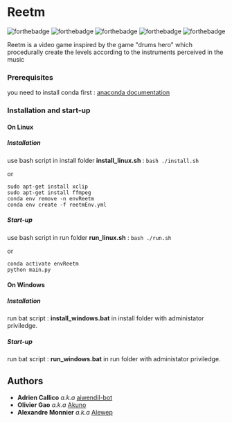 # Reetm


![forthebadge](https://img.shields.io/badge/python-3.7.10-green)
![forthebadge](https://img.shields.io/badge/spleeter-2.2.2-blue) ![forthebadge](https://img.shields.io/badge/ADTLib-(modified)-blue) ![forthebadge](https://img.shields.io/badge/librosa-0.8.0-blue) ![forthebadge](https://img.shields.io/badge/pygame-2.0.1-blue) 

Reetm is a video game inspired by the game "drums hero" which procedurally create the levels according to the instruments perceived in the music

### Prerequisites
you need to install conda first : [anaconda documentation](https://docs.anaconda.com/anaconda/)

### Installation and start-up

#### On Linux
##### Installation
use bash script in install folder **install_linux.sh** : ```bash ./install.sh```

or 

```
sudo apt-get install xclip
sudo apt-get install ffmpeg
conda env remove -n envReetm
conda env create -f reetmEnv.yml
```

##### Start-up
use bash script in run folder **run_linux.sh** : ``` bash ./run.sh ```

or 

```
conda activate envReetm
python main.py
```

#### On Windows
##### Installation
run bat script : **install_windows.bat** in install folder with administator priviledge.
##### Start-up
run bat script : **run_windows.bat** in run folder with administator priviledge.

## Authors
* **Adrien Callico** _a.k.a_ [aiwendil-bot](https://github.com/aiwendil-bot)
* **Olivier Gao** _a.k.a_ [Akuno](https://github.com/Akuno0)
* **Alexandre Monnier** _a.k.a_ [Alewep](https://github.com/Alewep)


